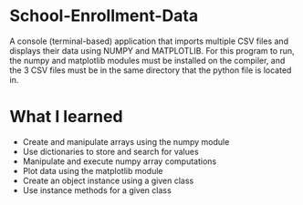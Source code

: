 # School-Enrollment-Data
A console (terminal-based) application that imports multiple CSV files and displays their data using NUMPY and MATPLOTLIB.
For this program to run, the numpy and matplotlib modules must be installed on the compiler, and the 3 CSV files must be in the same directory that the python file is located in.

# What I learned
* Create and manipulate arrays using the numpy module
* Use dictionaries to store and search for values
* Manipulate and execute numpy array computations
* Plot data using the matplotlib module
* Create an object instance using a given class
* Use instance methods for a given class

